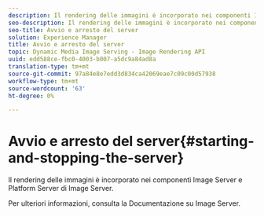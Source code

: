 ```yaml
---
description: Il rendering delle immagini è incorporato nei componenti Image Server e Platform Server di Image Server.
seo-description: Il rendering delle immagini è incorporato nei componenti Image Server e Platform Server di Image Server.
seo-title: Avvio e arresto del server
solution: Experience Manager
title: Avvio e arresto del server
topic: Dynamic Media Image Serving - Image Rendering API
uuid: edd588ce-fbc0-4003-b007-a5dc9a84ad8a
translation-type: tm+mt
source-git-commit: 97a84e8e7edd3d834ca42069eae7c09c00d57938
workflow-type: tm+mt
source-wordcount: '63'
ht-degree: 0%

---
```



# Avvio e arresto del server{#starting-and-stopping-the-server}

Il rendering delle immagini è incorporato nei componenti Image Server e Platform Server di Image Server.

Per ulteriori informazioni, consulta la Documentazione su Image Server.
